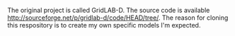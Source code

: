 The original project is called GridLAB-D. The source code is available http://sourceforge.net/p/gridlab-d/code/HEAD/tree/.
The reason for cloning this respository is to create my own specific models I'm expected.